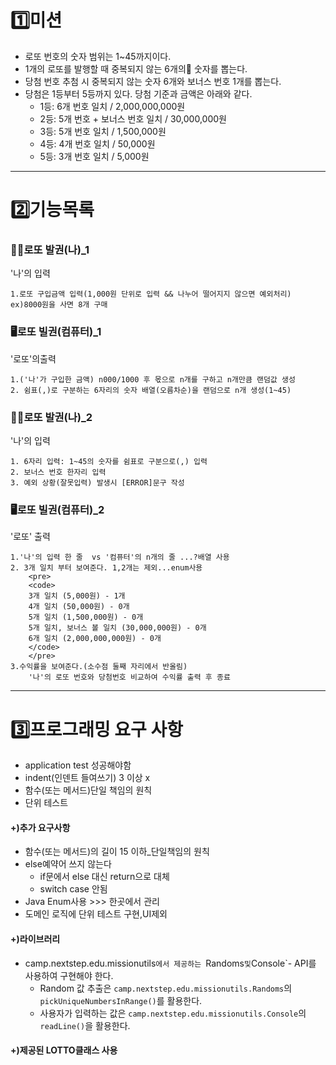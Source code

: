 #   1️⃣미션
- 로또 번호의 숫자 범위는 1~45까지이다.
- 1개의 로또를 발행할 때 중복되지 않는 6개의📏 숫자를 뽑는다.
- 당첨 번호 추첨 시 중복되지 않는 숫자 6개와 보너스 번호 1개를 뽑는다.
- 당첨은 1등부터 5등까지 있다. 당첨 기준과 금액은 아래와 같다.
    - 1등: 6개 번호 일치 / 2,000,000,000원
    - 2등: 5개 번호 + 보너스 번호 일치 / 30,000,000원
    - 3등: 5개 번호 일치 / 1,500,000원
    - 4등: 4개 번호 일치 / 50,000원
    - 5등: 3개 번호 일치 / 5,000원

 ---  
#  2️⃣기능목록 

### **👩‍🦰로또 발권(나)_1**

 '나'의 입력

    1.로또 구입금액 입력(1,000원 단위로 입력 && 나누어 떨어지지 않으면 예외처리)
    ex)8000원을 사면 8개 구매

### **🖥️로또 빌권(컴퓨터)_1**
 '로또'의출력

    1.('나'가 구입한 금액) n000/1000 후 몫으로 n개를 구하고 n개만큼 랜덤값 생성
    2. 쉼표(,)로 구분하는 6자리의 숫자 배열(오름차순)을 랜덤으로 n개 생성(1~45)

###  **👩‍🦰로또 발권(나)_2**
'나'의 입력

    1. 6자리 입력: 1~45의 숫자를 쉼표로 구분으로(,) 입력
    2. 보너스 번호 한자리 입력
    3. 예외 상황(잘못입력) 발생시 [ERROR]문구 작성

 ### **🖥️로또 빌권(컴퓨터)_2**
'로또' 출력

    1.'나'의 입력 한 줄  vs '컴퓨터'의 n개의 줄 ...?배열 사용
    2. 3개 일치 부터 보여준다. 1,2개는 제외...enum사용
        <pre>
        <code>
        3개 일치 (5,000원) - 1개
        4개 일치 (50,000원) - 0개
        5개 일치 (1,500,000원) - 0개
        5개 일치, 보너스 볼 일치 (30,000,000원) - 0개
        6개 일치 (2,000,000,000원) - 0개
        </code>
        </pre>
    3.수익률을 보여준다.(소수점 둘째 자리에서 반올림)
        '나'의 로또 번호와 당첨번호 비교하여 수익률 출력 후 종료


---

# 3️⃣프로그래밍 요구 사항
- application test 성공해야함
- indent(인덴트 들여쓰기) 3 이상 x
- 함수(또는 메서드)단일 책임의 원칙
- 단위 테스트

#### +)추가 요구사항
- 함수(또는 메서드)의 길이 15 이하_단일책임의 원칙
- else예약어 쓰지 않는다
  - if문에서 else 대신 return으로 대체 
  - switch case 안됨
- Java Enum사용 >>> 한곳에서 관리
- 도메인 로직에 단위 테스트 구현,UI제외


#### +)라이브러리
- camp.nextstep.edu.missionutils`에서 제공하는 `Randoms` 및 `Console`- 
    API를 사용하여 구현해야 한다.
    - Random 값 추출은 `camp.nextstep.edu.missionutils.Randoms`의 `pickUniqueNumbersInRange()`를 활용한다.
    - 사용자가 입력하는 값은 `camp.nextstep.edu.missionutils.Console`의 `readLine()`을 활용한다.

#### +)제공된 LOTTO클래스 사용